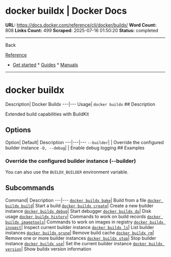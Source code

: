 # docker buildx | Docker Docs

**URL:** https://docs.docker.com/reference/cli/docker/buildx/
**Word Count:** 808
**Links Count:** 499
**Scraped:** 2025-07-16 01:50:20
**Status:** completed

---

Back

[Reference](https://docs.docker.com/reference/)

  * [Get started](https://docs.docker.com/get-started/)   * [Guides](https://docs.docker.com/guides/)   * [Manuals](https://docs.docker.com/manuals/)

* * *

# docker buildx

Description| Docker Buildx   ---|---   Usage| `docker buildx`      ## Description

Extended build capabilities with BuildKit

## Options

Option| Default| Description   ---|---|---   `--builder`| | Override the configured builder instance   `-D, --debug`| | Enable debug logging      ## Examples

### Override the configured builder instance \(--builder\)

You can also use the `BUILDX_BUILDER` environment variable.

## Subcommands

Command| Description   ---|---   [`docker buildx bake`](https://docs.docker.com/reference/cli/docker/buildx/bake/)| Build from a file   [`docker buildx build`](https://docs.docker.com/reference/cli/docker/buildx/build/)| Start a build   [`docker buildx create`](https://docs.docker.com/reference/cli/docker/buildx/create/)| Create a new builder instance   [`docker buildx debug`](https://docs.docker.com/reference/cli/docker/buildx/debug/)| Start debugger   [`docker buildx du`](https://docs.docker.com/reference/cli/docker/buildx/du/)| Disk usage   [`docker buildx history`](https://docs.docker.com/reference/cli/docker/buildx/history/)| Commands to work on build records   [`docker buildx imagetools`](https://docs.docker.com/reference/cli/docker/buildx/imagetools/)| Commands to work on images in registry   [`docker buildx inspect`](https://docs.docker.com/reference/cli/docker/buildx/inspect/)| Inspect current builder instance   [`docker buildx ls`](https://docs.docker.com/reference/cli/docker/buildx/ls/)| List builder instances   [`docker buildx prune`](https://docs.docker.com/reference/cli/docker/buildx/prune/)| Remove build cache   [`docker buildx rm`](https://docs.docker.com/reference/cli/docker/buildx/rm/)| Remove one or more builder instances   [`docker buildx stop`](https://docs.docker.com/reference/cli/docker/buildx/stop/)| Stop builder instance   [`docker buildx use`](https://docs.docker.com/reference/cli/docker/buildx/use/)| Set the current builder instance   [`docker buildx version`](https://docs.docker.com/reference/cli/docker/buildx/version/)| Show buildx version information